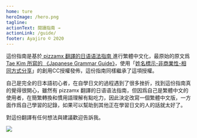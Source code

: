 ```yaml
---
home: ture
heroImage: /hero.png
tagline: 
actionText: 閱讀指南 →
actionLink: /guide/
footer: Ayajiro © 2020
---
```

這份指南是基於[ pizzamx 翻譯的日语语法指南 ](https://res.wokanxing.info/jpgramma/)進行繁體中文化，最原始的原文爲
[ Tae Kim 所寫的 《Japanese Grammar Guide》](http://www.guidetojapanese.org/learn/grammar)，使用「[姓名標示-非商業性-相同方式分享](https://creativecommons.org/licenses/by-nc-sa/3.0/us/deed.zh_TW)」的創用CC授權發佈，這份指南同樣繼承了這項授權。

自己是完全的日本語初心者，在自學日文的過程遇到了很多挫折，找到這份指南真的覺得很開心，雖然有 pizzamx 翻譯的日语语法指南，但因爲自己是繁體中文的使用者，在簡繁轉換和慣用語理解有點吃力，因此決定改寫一個繁體中文版，一方面作爲自己學習的記錄，如果可以幫助到其他正在學習日文的人的話就太好了。

對這份翻譯有任何想法與建議歡迎告訴我。


<a href="https://hits.seeyoufarm.com"><img src="https://hits.seeyoufarm.com/api/count/incr/badge.svg?url=https%3A%2F%2Fayajiro.github.io%2Fjpgramma_zhtw%2F&count_bg=%23005599&title_bg=%23555555&icon=&icon_color=%23E7E7E7&title=hits&edge_flat=false"/></a>


